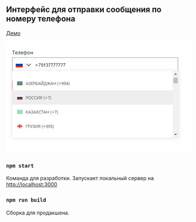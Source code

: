 
## Интерфейс для отправки сообщения по номеру телефона

[Демо](https://cft.surge.sh)

![Скриншот](img/screenshot.jpg)

### `npm start`

Команда для разработки. Запускает локальный сервер на [http://localhost:3000](http://localhost:3000)

### `npm run build`

Сборка для продакшена.
